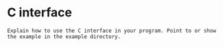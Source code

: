 C interface
===========

```{todo}
Explain how to use the C interface in your program. Point to or show the example in the example directory.
```